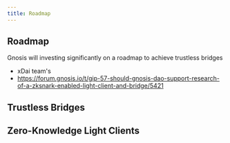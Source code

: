 ```yaml
---
title: Roadmap
---
```


## Roadmap
Gnosis will investing significantly on a roadmap to achieve trustless bridges
- xDai team's 
- https://forum.gnosis.io/t/gip-57-should-gnosis-dao-support-research-of-a-zksnark-enabled-light-client-and-bridge/5421


## Trustless Bridges

## Zero-Knowledge Light Clients